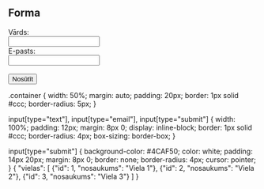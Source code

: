 <!DOCTYPE html>
<html lang="en">
<head>
    <meta charset="UTF-8">
    <meta name="viewport" content="width=device-width, initial-scale=1.0">
    <title>Forma</title>
    <link rel="stylesheet" href="style.css">
</head>
<body>
    <div class="container">
        <h2>Forma</h2>
        <form id="myForm">
            <label for="name">Vārds:</label><br>
            <input type="text" id="name" name="name"><br>
            <label for="email">E-pasts:</label><br>
            <input type="email" id="email" name="email"><br><br>
            <input type="submit" value="Nosūtīt">
        </form>
    </div>
</body>
</html> 
.container {
    width: 50%;
    margin: auto;
    padding: 20px;
    border: 1px solid #ccc;
    border-radius: 5px;
}

input[type="text"],
input[type="email"],
input[type="submit"] {
    width: 100%;
    padding: 12px;
    margin: 8px 0;
    display: inline-block;
    border: 1px solid #ccc;
    border-radius: 4px;
    box-sizing: border-box;
}

input[type="submit"] {
    background-color: #4CAF50;
    color: white;
    padding: 14px 20px;
    margin: 8px 0;
    border: none;
    border-radius: 4px;
    cursor: pointer;
}
{
    "vielas": [
        {"id": 1, "nosaukums": "Viela 1"},
        {"id": 2, "nosaukums": "Viela 2"},
        {"id": 3, "nosaukums": "Viela 3"}
    ]
}
